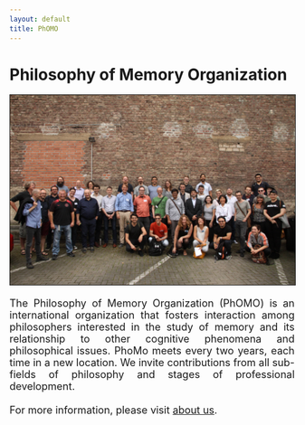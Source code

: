 ```yaml
---
layout: default
title: PhOMO
---
```


<h1>Philosophy of Memory Organization</h1>

<img src="us.JPG" border="1px">

<div align="justify">
<font size="4">
<p>The Philosophy of Memory Organization (PhOMO) is an international organization that fosters interaction among philosophers interested in the study of memory and its relationship to other cognitive phenomena and philosophical issues. PhoMo meets every two years, each time in a new location. We invite contributions from all sub-fields of philosophy and stages of professional development.<br />
<br />
For more information, please visit <a href="/about/">about us</a>.</p>
</font>
</div> 
